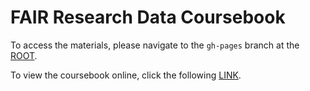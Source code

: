 # FAIR Research Data Coursebook

To access the materials, please navigate to the `gh-pages` branch at the [ROOT](https://github.com/MaastrichtU-Library/FAIR-research-data-coursebook/tree/gh-pages).

To view the coursebook online, click the following [LINK](https://maastrichtu-library.github.io/FAIR-research-data-coursebook/).